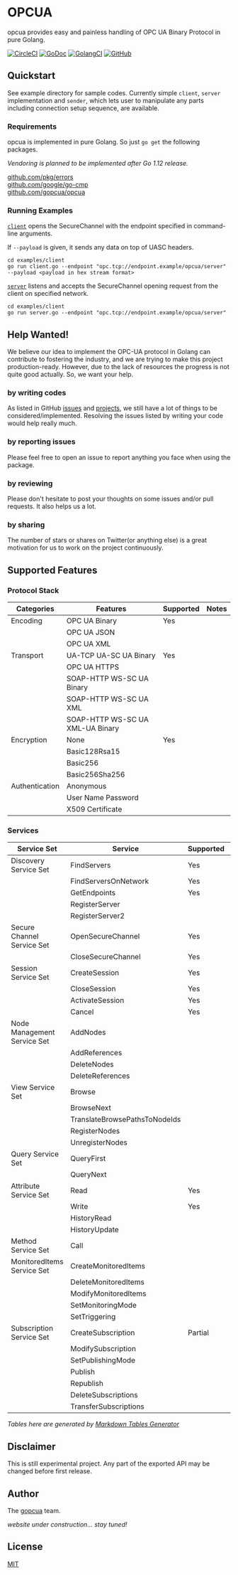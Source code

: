 # OPCUA

opcua provides easy and painless handling of OPC UA Binary Protocol in pure Golang.

[![CircleCI](https://circleci.com/gh/gopcua/opcua.svg?style=shield)](https://circleci.com/gh/gopcua/opcua)
[![GoDoc](https://godoc.org/github.com/gopcua/opcua?status.svg)](https://godoc.org/github.com/gopcua/opcua)
[![GolangCI](https://golangci.com/badges/github.com/gopcua/opcua.svg)](https://golangci.com/r/github.com/gopcua/opcua)
[![GitHub](https://img.shields.io/github/license/mashape/apistatus.svg)](https://github.com/gopcua/opcua/blob/master/LICENSE)


## Quickstart

See example directory for sample codes.
Currently simple `client`, `server` implementation and `sender`, which lets user to manipulate any parts including connection setup sequence, are available.

### Requirements

opcua is implemented in pure Golang. So just `go get` the following packages.

_Vendoring is planned to be implemented after Go 1.12 release._

[github.com/pkg/errors](https://github.com/pkg/errors)  
[github.com/google/go-cmp](https://github.com/google/go-cmp)  
[github.com/gopcua/opcua](https://github.com/gopcua/opcua)  

### Running Examples

[`client`](./examples/client) opens the SecureChannel with the endpoint specified in command-line arguments.

If `--payload` is given, it sends any data on top of UASC headers.

```shell-session
cd examples/client
go run client.go --endpoint "opc.tcp://endpoint.example/opcua/server" --payload <payload in hex stream format>
```

[`server`](./examples/server) listens and accepts the SecureChannel opening request from the client on specified network.

```shell-session
cd examples/client
go run server.go --endpoint "opc.tcp://endpoint.example/opcua/server"
```

## Help Wanted!

We believe our idea to implement the OPC-UA protocol in Golang can contribute to fostering the industry, and we are trying to make this project production-ready.
However, due to the lack of resources the progress is not quite good actually. So, we want your help.

### by writing codes

As listed in GitHub [issues](https://github.com/gopcua/opcua/issues) and [projects](https://github.com/gopcua/opcua/projects/2), we still have a lot of things to be considered/implemented.
Resolving the issues listed by writing your code would help really much.

### by reporting issues

Please feel free to open an issue to report anything you face when using the package.

### by reviewing

Please don't hesitate to post your thoughts on some issues and/or pull requests. It also helps us a lot.

### by sharing

The number of stars or shares on Twitter(or anything else) is a great motivation for us to work on the project continuously.

## Supported Features

### Protocol Stack

| Categories     | Features                         | Supported | Notes |
|----------------|----------------------------------|-----------|-------|
| Encoding       | OPC UA Binary                    | Yes       |       |
|                | OPC UA JSON                      |           |       |
|                | OPC UA XML                       |           |       |
| Transport      | UA-TCP UA-SC UA Binary           | Yes       |       |
|                | OPC UA HTTPS                     |           |       |
|                | SOAP-HTTP WS-SC UA Binary        |           |       |
|                | SOAP-HTTP WS-SC UA XML           |           |       |
|                | SOAP-HTTP WS-SC UA XML-UA Binary |           |       |
| Encryption     | None                             | Yes       |       |
|                | Basic128Rsa15                    |           |       |
|                | Basic256                         |           |       |
|                | Basic256Sha256                   |           |       |
| Authentication | Anonymous                        |           |       |
|                | User Name Password               |           |       |
|                | X509 Certificate                 |           |       |

### Services

| Service Set                 | Service                       | Supported | Notes        |
|-----------------------------|-------------------------------|-----------|--------------|
| Discovery Service Set       | FindServers                   | Yes       |              |
|                             | FindServersOnNetwork          | Yes       |              |
|                             | GetEndpoints                  | Yes       |              |
|                             | RegisterServer                |           |              |
|                             | RegisterServer2               |           |              |
| Secure Channel Service Set  | OpenSecureChannel             | Yes       |              |
|                             | CloseSecureChannel            | Yes       |              |
| Session Service Set         | CreateSession                 | Yes       |              |
|                             | CloseSession                  | Yes       |              |
|                             | ActivateSession               | Yes       |              |
|                             | Cancel                        | Yes       |              |
| Node Management Service Set | AddNodes                      |           |              |
|                             | AddReferences                 |           |              |
|                             | DeleteNodes                   |           |              |
|                             | DeleteReferences              |           |              |
| View Service Set            | Browse                        |           |              |
|                             | BrowseNext                    |           |              |
|                             | TranslateBrowsePathsToNodeIds |           |              |
|                             | RegisterNodes                 |           |              |
|                             | UnregisterNodes               |           |              |
| Query Service Set           | QueryFirst                    |           |              |
|                             | QueryNext                     |           |              |
| Attribute Service Set       | Read                          | Yes       |              |
|                             | Write                         | Yes       |              |
|                             | HistoryRead                   |           |              |
|                             | HistoryUpdate                 |           |              |
| Method Service Set          | Call                          |           |              |
| MonitoredItems Service Set  | CreateMonitoredItems          |           |              |
|                             | DeleteMonitoredItems          |           |              |
|                             | ModifyMonitoredItems          |           |              |
|                             | SetMonitoringMode             |           |              |
|                             | SetTriggering                 |           |              |
| Subscription Service Set    | CreateSubscription            | Partial   | Request-only |
|                             | ModifySubscription            |           |              |
|                             | SetPublishingMode             |           |              |
|                             | Publish                       |           |              |
|                             | Republish                     |           |              |
|                             | DeleteSubscriptions           |           |              |
|                             | TransferSubscriptions         |           |              |

_Tables here are generated by [Markdown Tables Generator](https://www.tablesgenerator.com/markdown_tables)_

## Disclaimer

This is still experimental project. Any part of the exported API may be changed before first release.

## Author

The [gopcua](https://github.com/gopcua) team.

_website under construction... stay tuned!_

## License

[MIT](https://github.com/gopcua/opcua/blob/master/LICENSE)
